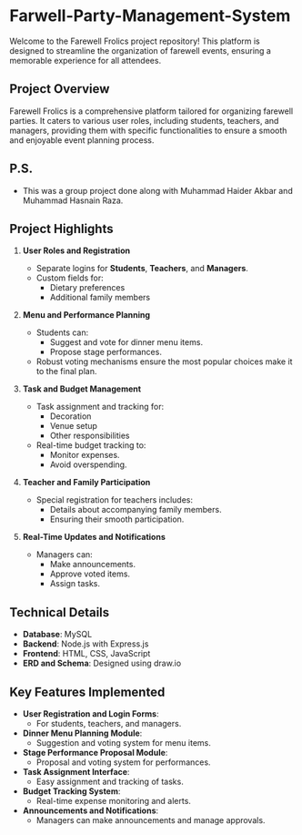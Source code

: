 # Farwell-Party-Management-System

Welcome to the Farewell Frolics project repository! This platform is designed to streamline the organization of farewell events, ensuring a memorable experience for all attendees. <br>

## Project Overview
Farewell Frolics is a comprehensive platform tailored for organizing farewell parties. It caters to various user roles, including students, teachers, and managers, providing them with specific functionalities to ensure a smooth and enjoyable event planning process. <br>

## P.S.
   - This was a group project done along with Muhammad Haider Akbar and Muhammad Hasnain Raza. <br>

## Project Highlights
1. **User Roles and Registration**  
   - Separate logins for **Students**, **Teachers**, and **Managers**.  
   - Custom fields for:  
     - Dietary preferences  
     - Additional family members  

2. **Menu and Performance Planning**  
   - Students can:  
     - Suggest and vote for dinner menu items.  
     - Propose stage performances.  
   - Robust voting mechanisms ensure the most popular choices make it to the final plan.  

3. **Task and Budget Management**  
   - Task assignment and tracking for:  
     - Decoration  
     - Venue setup  
     - Other responsibilities  
   - Real-time budget tracking to:  
     - Monitor expenses.  
     - Avoid overspending.  

4. **Teacher and Family Participation**  
   - Special registration for teachers includes:  
     - Details about accompanying family members.  
     - Ensuring their smooth participation.  

5. **Real-Time Updates and Notifications**  
   - Managers can:  
     - Make announcements.  
     - Approve voted items.  
     - Assign tasks.  

## **Technical Details**  
   - **Database**: MySQL  
   - **Backend**: Node.js with Express.js  
   - **Frontend**: HTML, CSS, JavaScript  
   - **ERD and Schema**: Designed using draw.io  

## **Key Features Implemented**  
   - **User Registration and Login Forms**:  
     - For students, teachers, and managers.  
   - **Dinner Menu Planning Module**:  
     - Suggestion and voting system for menu items.  
   - **Stage Performance Proposal Module**:  
     - Proposal and voting system for performances.  
   - **Task Assignment Interface**:  
     - Easy assignment and tracking of tasks.  
   - **Budget Tracking System**:  
     - Real-time expense monitoring and alerts.
   - **Announcements and Notifications**:  
     - Managers can make announcements and manage approvals.  
